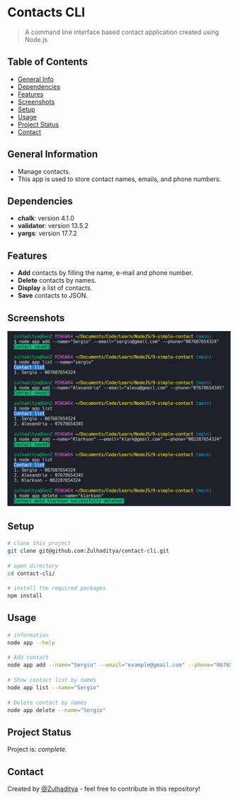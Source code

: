 # Contacts CLI

> A command line interface based contact application created using Node.js

## Table of Contents

- [General Info](#general-information)
- [Dependencies](#dependencies)
- [Features](#features)
- [Screenshots](#screenshots)
- [Setup](#setup)
- [Usage](#usage)
- [Project Status](#project-status)
- [Contact](#contact)

## General Information

- Manage contacts.
- This app is used to store contact names, emails, and phone numbers.

## Dependencies

- **chalk**: version 4.1.0
- **validator**: version 13.5.2
- **yargs**: version 17.7.2

## Features

- **Add** contacts by filling the name, e-mail and phone number.
- **Delete** contacts by names.
- **Display** a list of contacts.
- **Save** contacts to JSON.

## Screenshots

![Example screenshot](./screenshot-apps.png)

## Setup

```bash
# clone this project
git clone git@github.com:Zulhaditya/contact-cli.git

# open directory
cd contact-cli/

# install the required packages
npm install
```

## Usage

```bash
# information
node app --help

# Add contact
node app add --name="Sergio" --email="example@gmail.com" --phone="067655442"

# Show contact list by names
node app list --name="Sergio"

# Delete contact by names
node app delete --name="Sergio"
```

## Project Status

Project is: _complete._ <!-- / _complete_ / _no longer being worked on_. reason ? -->

## Contact

Created by [@Zulhaditya](https://itsmyportofolio.netlify.app/) - feel free to contribute in this repository!

